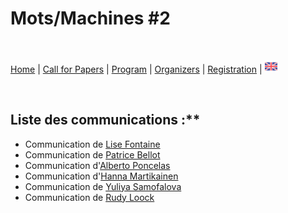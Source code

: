 # Mots/Machines #2

<br>

[Home](https://motsmachines.github.io/2020/fr) | [Call for Papers](https://motsmachines.github.io/2020/fr/cfp) | [Program](https://motsmachines.github.io/2020/fr/program) | [Organizers](https://motsmachines.github.io/2020/fr/orga) | [Registration](https://motsmachines.github.io/2020/fr/registration) | [<img src="EN.png" width="20">](https://motsmachines.github.io/2020/fr)

<br>

## Liste des communications :**

* Communication de [Lise Fontaine](https://www.univ-brest.fr/digitalAssets/87/87671_FONT.pdf)
* Communication de [Patrice Bellot](https://www.univ-brest.fr/digitalAssets/87/87672_BEL.pdf)
* Communication d'[Alberto Poncelas](https://www.univ-brest.fr/digitalAssets/87/87673_PON.pdf)
* Communication d'[Hanna Martikainen](https://www.univ-brest.fr/digitalAssets/87/87674_MART.pdf)
* Communication de [Yuliya Samofalova](https://www.univ-brest.fr/digitalAssets/87/87675_SAMO.pdf)
* Communication de [Rudy Loock](https://www.univ-brest.fr/digitalAssets/87/87658_lo.pdf)
